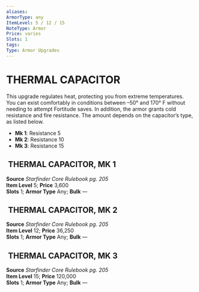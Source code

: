 ```yaml
---
aliases: 
ArmorType: any
ItemLevel: 5 / 12 / 15
NoteType: Armor
Price: varies 
Slots: 1
tags: 
Type: Armor Upgrades
---
```

# THERMAL CAPACITOR
This upgrade regulates heat, protecting you from extreme temperatures. You can exist comfortably in conditions between –50° and 170° F without needing to attempt Fortitude saves. In addition, the armor grants cold resistance and fire resistance. The amount depends on the capacitor’s type, as listed below. 

-   **Mk 1**: Resistance 5
-   **Mk 2**: Resistance 10
-   **Mk 3**: Resistance 15

  

##  THERMAL CAPACITOR, MK 1

**Source** _Starfinder Core Rulebook pg. 205_  
**Item Level** 5; **Price** 3,600  
**Slots** 1; **Armor Type** Any; **Bulk** —  


##  THERMAL CAPACITOR, MK 2

**Source** _Starfinder Core Rulebook pg. 205_  
**Item Level** 12; **Price** 36,250  
**Slots** 1; **Armor Type** Any; **Bulk** —  
  
  

##  THERMAL CAPACITOR, MK 3

**Source** _Starfinder Core Rulebook pg. 205_  
**Item Level** 15; **Price** 120,000  
**Slots** 1; **Armor Type** Any; **Bulk** —